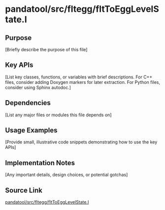 # pandatool/src/fltegg/fltToEggLevelState.I

## Purpose
[Briefly describe the purpose of this file]

## Key APIs
[List key classes, functions, or variables with brief descriptions.
For C++ files, consider adding Doxygen markers for later extraction.
For Python files, consider using Sphinx autodoc.]

## Dependencies
[List any major files or modules this file depends on]

## Usage Examples
[Provide small, illustrative code snippets demonstrating how to use the key APIs]

## Implementation Notes
[Any important details, design choices, or potential gotchas]

## Source Link
[pandatool/src/fltegg/fltToEggLevelState.I](link_to_source_repository/pandatool/src/fltegg/fltToEggLevelState.I)
